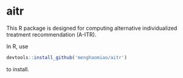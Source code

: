 # aitr

This R package is designed for computing alternative individualized treatment recommendation (A-ITR).

In R, use

```r
devtools::install_github('menghaomiao/aitr')
```

to install.
